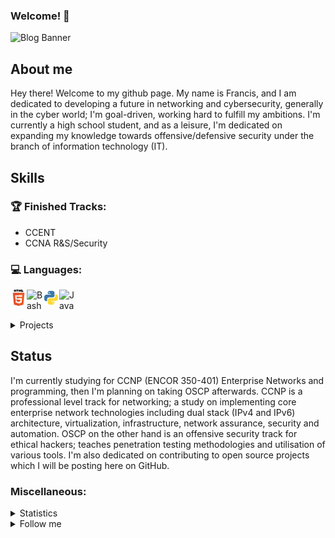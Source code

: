 ### Welcome! 👋

![Blog Banner](https://user-images.githubusercontent.com/75497349/107654987-1b261a00-6cbe-11eb-8525-35e6958078b4.png)  

## About me

Hey there! Welcome to my github page. My name is Francis, and I am dedicated to developing a future in networking and cybersecurity, generally in the cyber world; I'm goal-driven, working hard to fulfill my ambitions. I'm currently a high school student, and as a 
leisure, I'm dedicated on expanding my knowledge towards offensive/defensive security under the branch of information technology (IT). 

## Skills

### 🏆 Finished Tracks: 
- CCENT 
- CCNA R&S/Security

### 💻 Languages:
[<img align="left" alt="HTML5" width="26px" src="https://raw.githubusercontent.com/github/explore/80688e429a7d4ef2fca1e82350fe8e3517d3494d/topics/html/html.png" />](https://www.google.com/search?&q=HTML5)
[<img align="left" alt="Bash" width="26px" src="https://raw.githubusercontent.com/odb/official-bash-logo/master/assets/Logos/Icons/SVG/128x128.svg" />](https://www.google.com/search?&q=Bash)
[<img align="left" alt="Python" width="26px" src="https://raw.githubusercontent.com/PKief/vscode-material-icon-theme/master/icons/python.svg" />](https://www.google.com/search?&q=Python)
[<img align="left" alt="Java" width="26px" src="https://image.flaticon.com/icons/svg/226/226777.svg" />](https://www.google.com/search?&q=Java) <br/>
<br/> 

<details>
  <summary>Projects</summary>
  <br/>
  Project 1: https://github.com/FrancisIGP/Java-in-a-Nutshell (WIP) <br/><br/>
  
  Will be posting more open source projects soon!
  <br/>
</details>

## Status

I'm currently studying for CCNP (ENCOR 350-401) Enterprise Networks and programming, then I'm planning on taking OSCP afterwards. CCNP is a professional level track for networking; a study on implementing core enterprise network technologies including dual stack (IPv4 and IPv6) architecture, virtualization, infrastructure, network assurance, security and automation. OSCP on the other hand is an offensive security track for ethical hackers; teaches penetration testing methodologies and utilisation of various tools. I'm also dedicated on contributing to open source projects which I will be posting here on GitHub. 

### Miscellaneous:
<details>
  <summary>Statistics</summary>
  <br/>
  <a href="https://github.com/FrancisIGP/github-readme-stats"><img alt="FrancisIGP's GitHub Stats" src="https://github-readme-stats.vercel.app/api/?username=FrancisIGP&layout=compact&show_icons=true&include_all_commits=true&hide_border=true&theme=radical" /></a>
  <br/>
</details>

<details>
  <summary>Follow me</summary>
  <br/>
  Twitter: Francis_IGP
  <br/>
</details>
